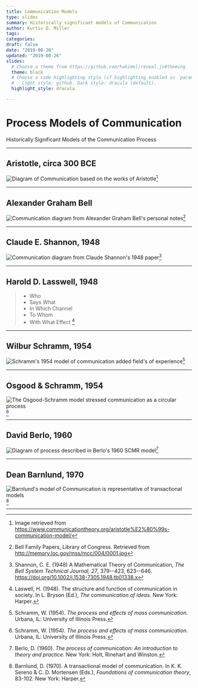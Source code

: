 ```yaml
---
title: Communication Models
type: slides
summary: Historically significant models of Communication
author: Kurtis D. Miller
tags:
categories: 
draft: false
date: "2019-08-26"
updated: "2019-08-26"
slides:
  # Choose a theme from https://github.com/hakimel/reveal.js#theming
  theme: black
  # Choose a code highlighting style (if highlighting enabled in `params.toml`)
  #   Light style: github. Dark style: dracula (default).
  highlight_style: dracula

---
```


Process Models of Communication
===============================

Historically Significant Models of the Communication Process

---

Aristotle, circa 300 BCE
------------------------

![Diagram of Communication based on the works of Aristotle](../img/aristotle-nd-model.png)[^aristotle-nd]

[^aristotle-nd]: Image retrieved from https://www.communicationtheory.org/aristotle%E2%80%99s-communication-model/

---

Alexander Graham Bell
---------------------

![Communication diagram from Alexander Graham Bell's personal notes](../img/bell-nd-model.png)[^bell-nd]

[^bell-nd]: Bell Family Papers, Library of Congress. Retrieved from http://memory.loc.gov/mss/mcc/004/0001.jpg

---

Claude E. Shannon, 1948
-----------------------

![Communication diagram from Claude Shannon's 1948 paper](../img/shannon-1948-model.png)[^shannon-1948]

[^shannon-1948]: Shannon, C. E. (1948) A Mathematical Theory of Communication, *The Bell System Technical Journal, 27*, 379--423, 623--646. https://doi.org/10.1002/j.1538-7305.1948.tb01338.x

---

Harold D. Lasswell, 1948
------------------------

> * Who
> * Says What
> * In Which Channel
> * To Whom
> * With What Effect
[^lasswell-1948]

[^lasswell-1948]: Laswell, H. (1948). The structure and function of communication in society. In L. Bryson (Ed.), *The communication of ideas.* New York: Harper.

---

Wilbur Schramm, 1954
--------------------

![Schramm's 1954 model of communication added field's of experience](../img/schramm-1954-model.png)[^schramm-1954]

[^schramm-1954]: Schramm, W. (1954). *The process and effects of mass communication.* Urbana, IL: University of Illinois Press.

---

Osgood & Schramm, 1954
----------------------

![The Osgood-Schramm model stressed communication as a circular process](../img/osgood-schramm-1954-model.png)[^osgood-schramm-1954]

[^osgood-schramm-1954]: Schramm, W. (1954). *The process and effects of mass communication.* Urbana, IL: University of Illinois Press.

---

David Berlo, 1960
-----------------

![Diagram of process described in Berlo's 1960 SCMR model](../img/berlo-1960-scmr-model.png)[^berlo-1960]

[^berlo-1960]: Berlo, D. (1960). *The process of communication: An introduction to theory and practice.* New York: Holt, Rinehart and Winston.

---

Dean Barnlund, 1970
-------------------

![Barnlund's model of Communication is representative of transactional models](../img/barnlund-1970-model.png)[^barnlund-1970]

[^barnlund-1970]: Barnlund, D. (1970). A transactional model of communication. In K. K. Sereno & C. D. Mortensen (Eds.), *Foundations of communication theory*, 83-102. New York: Harper.

---
